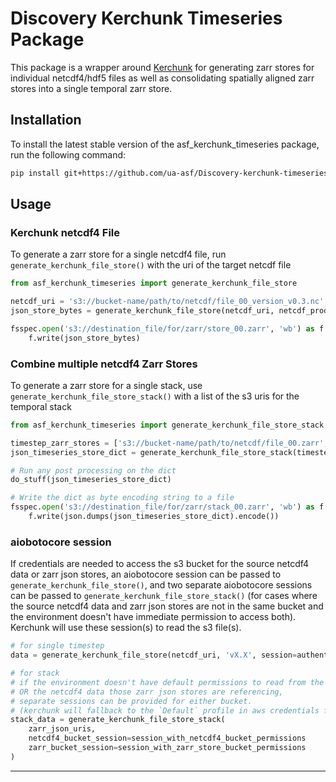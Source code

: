 # Discovery Kerchunk Timeseries Package

This package is a wrapper around [Kerchunk](https://github.com/fsspec/kerchunk) for generating
zarr stores for individual netcdf4/hdf5 files as well as consolidating spatially aligned zarr stores
into a single temporal zarr store.

## Installation

To install the latest stable version of the asf_kerchunk_timeseries package, run the following command:

``` bash
pip install git+https://github.com/ua-asf/Discovery-kerchunk-timeseries@stable
```

## Usage
### Kerchunk netcdf4 File

To generate a zarr store for a single netcdf4 file, run `generate_kerchunk_file_store()` with the uri of the target netcdf file

``` python
from asf_kerchunk_timeseries import generate_kerchunk_file_store

netcdf_uri = 's3://bucket-name/path/to/netcdf/file_00_version_v0.3.nc'
json_store_bytes = generate_kerchunk_file_store(netcdf_uri, netcdf_product_version='v0.3')

fsspec.open('s3://destination_file/for/zarr/store_00.zarr', 'wb') as f:
    f.write(json_store_bytes)
```
### Combine multiple netcdf4 Zarr Stores

To generate a zarr store for a single stack, use `generate_kerchunk_file_store_stack()`
with a list of the s3 uris for the temporal stack

``` python
from asf_kerchunk_timeseries import generate_kerchunk_file_store_stack

timestep_zarr_stores = ['s3://bucket-name/path/to/netcdf/file_00.zarr', ..., 's3://bucket-name/path/to/netcdf/file_01.zarr']
json_timeseries_store_dict = generate_kerchunk_file_store_stack(timestep_zarr_stores)

# Run any post processing on the dict
do_stuff(json_timeseries_store_dict)

# Write the dict as byte encoding string to a file
fsspec.open('s3://destination_file/for/zarr/stack_00.zarr', 'wb') as f:
    f.write(json.dumps(json_timeseries_store_dict).encode())
```

### aiobotocore session
If credentials are needed to access the s3 bucket for the source netcdf4 data or zarr json stores, an aiobotocore session can be passed to `generate_kerchunk_file_store()`, and two separate aiobotocore sessions can be passed to `generate_kerchunk_file_store_stack()` (for cases where the source netcdf4 data and  zarr json stores are not in the same bucket and the environment doesn't have immediate permission to access both). Kerchunk will use these session(s) to read the s3 file(s).

``` python
# for single timestep
data = generate_kerchunk_file_store(netcdf_uri, 'vX.X', session=authenticated_aio_session)

# for stack
# if the environment doesn't have default permissions to read from the provided zarr uris,
# OR the netcdf4 data those zarr json stores are referencing,
# separate sessions can be provided for either bucket.
# (kerchunk will fallback to the `Default` profile in aws credentials file, then the current system if that doesn't exist)
stack_data = generate_kerchunk_file_store_stack(
    zarr_json_uris,
    netcdf4_bucket_session=session_with_netcdf4_bucket_permissions 
    zarr_bucket_session=session_with_zarr_store_bucket_permissions
)
```
--------
